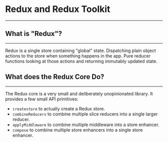 # Redux and Redux Toolkit
---

## What is "Redux"?
---
Redux is a single store containing "global" state. Dispatching plain object actions to the store when something happens in the app. Pure reducer functions looking at those actions and returning immutably updated state.


## What does the Redux Core Do?
----
The Redux core is a very small and deliberately unopinionated library. It provides a few small API primitives:

- `createstore` to actually create a Redux store.
- `combineReducers` to combine multiple slice reducers into a single larger reducer.
- `applyMiddleware` to combine multiple middleware into a store enhancer.
- `compose` to combine multiple store enhancers into a single store enhancer.